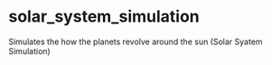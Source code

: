 # solar_system_simulation
Simulates the how the planets revolve around the sun (Solar Syatem Simulation)
